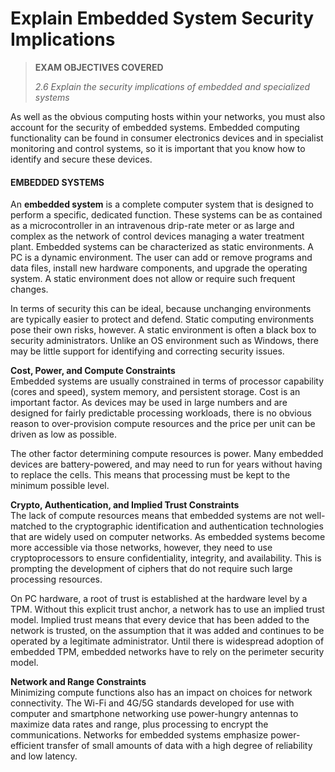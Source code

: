 # Explain Embedded System Security Implications

> **EXAM OBJECTIVES COVERED**
> 
> _2.6 Explain the security implications of embedded and specialized systems_

As well as the obvious computing hosts within your networks, you must also account for the security of embedded systems. Embedded computing functionality can be found in consumer electronics devices and in specialist monitoring and control systems, so it is important that you know how to identify and secure these devices.

#### EMBEDDED SYSTEMS

An **embedded system** is a complete computer system that is designed to perform a specific, dedicated function. These systems can be as contained as a microcontroller in an intravenous drip-rate meter or as large and complex as the network of control devices managing a water treatment plant. Embedded systems can be characterized as static environments. A PC is a dynamic environment. The user can add or remove programs and data files, install new hardware components, and upgrade the operating system. A static environment does not allow or require such frequent changes.

In terms of security this can be ideal, because unchanging environments are typically easier to protect and defend. Static computing environments pose their own risks, however. A static environment is often a black box to security administrators. Unlike an OS environment such as Windows, there may be little support for identifying and correcting security issues.

**Cost, Power, and Compute Constraints**  
Embedded systems are usually constrained in terms of processor capability (cores and speed), system memory, and persistent storage. Cost is an important factor. As devices may be used in large numbers and are designed for fairly predictable processing workloads, there is no obvious reason to over-provision compute resources and the price per unit can be driven as low as possible.

The other factor determining compute resources is power. Many embedded devices are battery-powered, and may need to run for years without having to replace the cells. This means that processing must be kept to the minimum possible level.

**Crypto, Authentication, and Implied Trust Constraints**  
The lack of compute resources means that embedded systems are not well-matched to the cryptographic identification and authentication technologies that are widely used on computer networks. As embedded systems become more accessible via those networks, however, they need to use cryptoprocessors to ensure confidentiality, integrity, and availability. This is prompting the development of ciphers that do not require such large processing resources.

On PC hardware, a root of trust is established at the hardware level by a TPM. Without this explicit trust anchor, a network has to use an implied trust model. Implied trust means that every device that has been added to the network is trusted, on the assumption that it was added and continues to be operated by a legitimate administrator. Until there is widespread adoption of embedded TPM, embedded networks have to rely on the perimeter security model.

**Network and Range Constraints**  
Minimizing compute functions also has an impact on choices for network connectivity. The Wi-Fi and 4G/5G standards developed for use with computer and smartphone networking use power-hungry antennas to maximize data rates and range, plus processing to encrypt the communications. Networks for embedded systems emphasize power-efficient transfer of small amounts of data with a high degree of reliability and low latency.